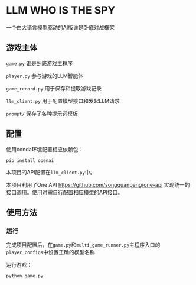 # LLM WHO IS THE SPY

一个由大语言模型驱动的AI版谁是卧底对战框架

## 游戏主体

`game.py` 谁是卧底游戏主程序

`player.py` 参与游戏的LLM智能体

`game_record.py` 用于保存和提取游戏记录

`llm_client.py` 用于配置模型接口和发起LLM请求

`prompt/` 保存了各种提示词模板

## 配置

使用conda环境配置相应依赖包：

```
pip install openai
```

本项目的API配置在`llm_client.py`中。

本项目利用了One API https://github.com/songquanpeng/one-api 实现统一的接口调用。使用时需自行配置相应模型的API接口。

## 使用方法

### 运行

完成项目配置后，在`game.py`和`multi_game_runner.py`主程序入口的`player_configs`中设置正确的模型名称

运行游戏：
```
python game.py
```
